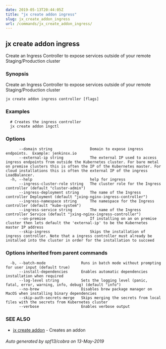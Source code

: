 ```yaml
---
date: 2019-05-13T20:44:05Z
title: "jx create addon ingress"
slug: jx_create_addon_ingress
url: /commands/jx_create_addon_ingress/
---
```

## jx create addon ingress

Create an Ingress Controller to expose services outside of your remote Staging/Production cluster

### Synopsis

Create an Ingress Controller to expose services outside of your remote Staging/Production cluster

```
jx create addon ingress controller [flags]
```

### Examples

```
  # Creates the ingress controller
  jx create addon ingctl
```

### Options

```
      --domain string                 Domain to expose ingress endpoints.  Example: jenkinsx.io
      --external-ip string            The external IP used to access ingress endpoints from outside the Kubernetes cluster. For bare metal on premise clusters this is often the IP of the Kubernetes master. For cloud installations this is often the external IP of the ingress LoadBalancer.
  -h, --help                          help for ingress
      --ingress-cluster-role string   The cluster role for the Ingress controller (default "cluster-admin")
      --ingress-deployment string     The name of the Ingress controller Deployment (default "jxing-nginx-ingress-controller")
      --ingress-namespace string      The namespace for the Ingress controller (default "kube-system")
      --ingress-service string        The name of the Ingress controller Service (default "jxing-nginx-ingress-controller")
      --on-premise                    If installing on an on premise cluster then lets default the 'external-ip' to be the Kubernetes master IP address
      --skip-ingress                  Skips the installation of ingress controller. Note that a ingress controller must already be installed into the cluster in order for the installation to succeed
```

### Options inherited from parent commands

```
  -b, --batch-mode                Runs in batch mode without prompting for user input (default true)
      --install-dependencies      Enables automatic dependencies installation when required
      --log-level string          Sets the logging level (panic, fatal, error, warning, info, debug) (default "info")
      --no-brew                   Disables brew package manager on MacOS when installing binary dependencies
      --skip-auth-secrets-merge   Skips merging the secrets from local files with the secrets from Kubernetes cluster
      --verbose                   Enables verbose output
```

### SEE ALSO

* [jx create addon](/commands/jx_create_addon/)	 - Creates an addon

###### Auto generated by spf13/cobra on 13-May-2019
